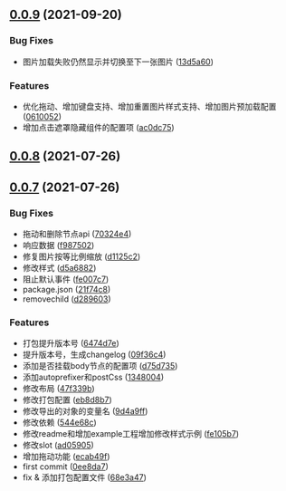 ## [0.0.9](https://github.com/wxwzl/vue-pictureViewer-pc/compare/0.0.8...0.0.9) (2021-09-20)


### Bug Fixes

* 图片加载失败仍然显示并切换至下一张图片 ([13d5a60](https://github.com/wxwzl/vue-pictureViewer-pc/commit/13d5a60883ae9deb7d70f4a47470af10587a5281))


### Features

* 优化拖动、增加键盘支持、增加重置图片样式支持、增加图片预加载配置 ([0610052](https://github.com/wxwzl/vue-pictureViewer-pc/commit/06100527392fab01a7d2dcca290152306df5558d))
* 增加点击遮罩隐藏组件的配置项 ([ac0dc75](https://github.com/wxwzl/vue-pictureViewer-pc/commit/ac0dc758a7bd9b1fa923aee173164de665f301d3))



## [0.0.8](https://github.com/wxwzl/vue-pictureViewer-pc/compare/0.0.7...0.0.8) (2021-07-26)



## [0.0.7](https://github.com/wxwzl/vue-pictureViewer-pc/compare/0ee8da7be3b663e2e60ba1673300c39c3d192ca0...0.0.7) (2021-07-26)


### Bug Fixes

* 拖动和删除节点api ([70324e4](https://github.com/wxwzl/vue-pictureViewer-pc/commit/70324e49abd8c14f7fd25457393d470b5870e482))
* 响应数据 ([f987502](https://github.com/wxwzl/vue-pictureViewer-pc/commit/f9875029ae82bb8e357c52cbab6dfaf445f77db9))
* 修复图片按等比例缩放 ([d1125c2](https://github.com/wxwzl/vue-pictureViewer-pc/commit/d1125c20a234b27503949097f90fb0f186ea12e8))
* 修改样式 ([d5a6882](https://github.com/wxwzl/vue-pictureViewer-pc/commit/d5a6882194f9deda6413a8dc85951c789d47ea96))
* 阻止默认事件 ([fe007c7](https://github.com/wxwzl/vue-pictureViewer-pc/commit/fe007c7090d8bff079b977472c7a0e43b6822190))
* package.json ([21f74c8](https://github.com/wxwzl/vue-pictureViewer-pc/commit/21f74c85afefce61a614fe80e17ff8722e4ff151))
* removechild ([d289603](https://github.com/wxwzl/vue-pictureViewer-pc/commit/d2896039d548be556e45bfe0973965540157675e))


### Features

* 打包提升版本号 ([6474d7e](https://github.com/wxwzl/vue-pictureViewer-pc/commit/6474d7e2539e245a1c1bb3862d3d9b9178da235d))
* 提升版本号，生成changelog ([09f36c4](https://github.com/wxwzl/vue-pictureViewer-pc/commit/09f36c4d93c7366396d7ce04bd051c58321769e9))
* 添加是否挂载body节点的配置项 ([d75d735](https://github.com/wxwzl/vue-pictureViewer-pc/commit/d75d7357d2796ba9d5b35739e35a9cd841a6a8eb))
* 添加autoprefixer和postCss ([1348004](https://github.com/wxwzl/vue-pictureViewer-pc/commit/1348004ee15ddf6cb6a65e6bb8d61b2a01ce531e))
* 修改布局 ([47f339b](https://github.com/wxwzl/vue-pictureViewer-pc/commit/47f339ba29684bef261f275b2f321f4368ab759d))
* 修改打包配置 ([eb8d8b7](https://github.com/wxwzl/vue-pictureViewer-pc/commit/eb8d8b7ec47d01c33929e3c909c0186cc3a3188b))
* 修改导出的对象的变量名 ([9d4a9ff](https://github.com/wxwzl/vue-pictureViewer-pc/commit/9d4a9ffe392d05e390ec6e14daf8aeb076702263))
* 修改依赖 ([544e68c](https://github.com/wxwzl/vue-pictureViewer-pc/commit/544e68ca387c8f02d8a43bcd5a3a4d4df8d7cf0f))
* 修改readme和增加example工程增加修改样式示例 ([fe105b7](https://github.com/wxwzl/vue-pictureViewer-pc/commit/fe105b712f024d5f2bba712175cc5a2e0630cf9c))
* 修改slot ([ad05905](https://github.com/wxwzl/vue-pictureViewer-pc/commit/ad059051e6b46c7ed9db87d8bf9a90ca79eee68f))
* 增加拖动功能 ([ecab49f](https://github.com/wxwzl/vue-pictureViewer-pc/commit/ecab49f2c55af9debcc60129445c6d3ac8dd5b25))
* first commit ([0ee8da7](https://github.com/wxwzl/vue-pictureViewer-pc/commit/0ee8da7be3b663e2e60ba1673300c39c3d192ca0))
* fix & 添加打包配置文件 ([68e3a47](https://github.com/wxwzl/vue-pictureViewer-pc/commit/68e3a47f3c0523eded1e27fa3c02f7f83fef6153))



